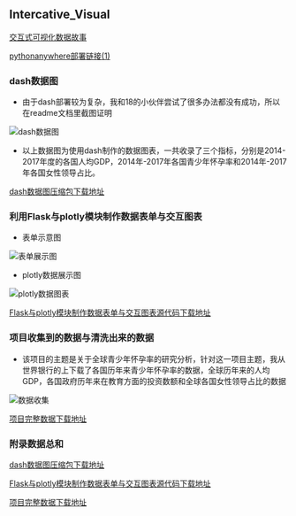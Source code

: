 ## Intercative_Visual

[交互式可视化数据故事](https://nfunm010.gitee.io/interactive_visual/)

[pythonanywhere部署链接(1)](http://joeyyuzongyi.pythonanywhere.com/)

### dash数据图

- 由于dash部署较为复杂，我和18的小伙伴尝试了很多办法都没有成功，所以在readme文档里截图证明

![dash数据图](https://images.gitee.com/uploads/images/2020/0105/161916_28868b2e_1648233.png "dash.png")
 
 - 以上数据图为使用dash制作的数据图表，一共收录了三个指标，分别是2014-2017年度的各国人均GDP，2014年-2017年各国青少年怀孕率和2014年-2017年各国女性领导占比。

[dash数据图压缩包下载地址](https://gitee.com/NFUNM010/Interactive_Visual/blob/master/dash.zip)

### 利用Flask与plotly模块制作数据表单与交互图表

- 表单示意图

![表单展示图](https://images.gitee.com/uploads/images/2020/0105/164919_f36ad46d_1648233.png "表单.png")

- plotly数据展示图

![plotly数据图表](https://images.gitee.com/uploads/images/2020/0105/165019_cfa8ecaa_1648233.png "表单2.png")

[Flask与plotly模块制作数据表单与交互图表源代码下载地址](https://gitee.com/NFUNM010/Interactive_Visual/blob/master/%E8%A1%A8%E5%8D%95%E4%BB%A3%E7%A0%81.zip)

### 项目收集到的数据与清洗出来的数据

- 该项目的主题是关于全球青少年怀孕率的研究分析，针对这一项目主题，我从世界银行的上下载了各国历年来青少年怀孕率的数据，全球历年来的人均GDP，各国政府历年来在教育方面的投资数额和全球各国女性领导占比的数据

![数据收集](https://images.gitee.com/uploads/images/2020/0105/170511_72bc03e7_1648233.png "数据收集.png")

[项目完整数据下载地址](https://gitee.com/NFUNM010/Interactive_Visual/blob/master/project(4).zip)


### 附录数据总和

[dash数据图压缩包下载地址](https://gitee.com/NFUNM010/Interactive_Visual/blob/master/dash.zip)

[Flask与plotly模块制作数据表单与交互图表源代码下载地址](https://gitee.com/NFUNM010/Interactive_Visual/blob/master/%E8%A1%A8%E5%8D%95%E4%BB%A3%E7%A0%81.zip)

[项目完整数据下载地址](https://gitee.com/NFUNM010/Interactive_Visual/blob/master/project(4).zip)





